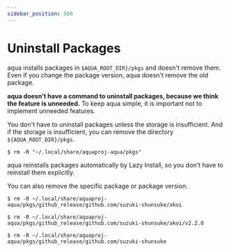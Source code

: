 ```yaml
---
sidebar_position: 500
---
```


# Uninstall Packages

aqua installs packages in `$AQUA_ROOT_DIR}/pkgs` and doesn't remove them.
Even if you change the package version, aqua doesn't remove the old package.

**aqua doesn't have a command to uninstall packages, because we think the feature is unneeded.**
To keep aqua simple, it is important not to implement unneeded features.

You don't have to uninstall packages unless the storage is insufficient.
And if the storage is insufficient, you can remove the directory `${AQUA_ROOT_DIR}/pkgs`.

```console
$ rm -R "~/.local/share/aquaproj-aqua/pkgs"
```

aqua reinstalls packages automatically by Lazy Install, so you don't have to reinstall them explicitly.

You can also remove the specific package or package version.

```console
$ rm -R ~/.local/share/aquaproj-aqua/pkgs/github_release/github.com/suzuki-shunsuke/akoi
```

```console
$ rm -R ~/.local/share/aquaproj-aqua/pkgs/github_release/github.com/suzuki-shunsuke/akoi/v2.2.0
```

```console
$ rm -R ~/.local/share/aquaproj-aqua/pkgs/github_release/github.com/suzuki-shunsuke
```
